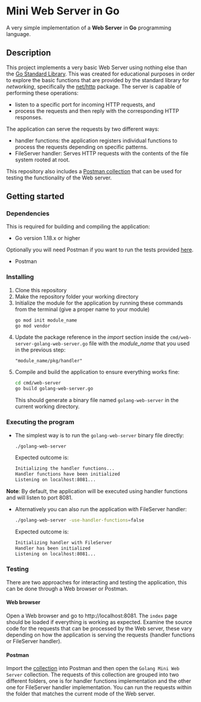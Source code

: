 # Mini Web Server in Go

A very simple implementation of a **Web Server** in **Go** programming language.

## Description

This project implements a very basic Web Server using nothing else than the [Go Standard Library](https://pkg.go.dev/std). This was created for educational purposes in order to explore the basic functions that are provided by the standard library for *networking*, specifically the [net/http](https://pkg.go.dev/net/http@go1.19.5#pkg-overview) package. The server is capable of performing these operations: 
* listen to a specific port for incoming HTTP requests, and 
* process the requests and then reply with the corresponding HTTP responses.

The application can serve the requests by two different ways:
* handler functions: the application registers individual functions to process the requests depending on specific patterns.
* FileServer handler: Serves HTTP requests with the contents of the file system rooted at root.

This repository also includes a [Postman collection](/tests/golang-mini-web-server.postman_collection.json) that can be used for testing the functionality of the Web server.

## Getting started

### Dependencies

This is required for building and compiling the application:
* Go version 1.18.x or higher

Optionally you will need Postman if you want to run the tests provided [here](/tests/golang-mini-web-server.postman_collection.json).
* Postman

### Installing

1. Clone this repository
2. Make the repository folder your working directory
3. Initialize the module for the application by running these commands from the terminal (give a proper name to your module)
    ```bash
    go mod init module_name
    go mod vendor
    ```
4. Update the package reference in the *import* section inside the `cmd/web-server-golang-web-server.go` file with the *module_name* that you used in the previous step:
    ```golang
    "module_name/pkg/handler"
    ```
5. Compile and build the application to ensure everything works fine:
    ```bash
    cd cmd/web-server
    go build golang-web-server.go
    ```
    This should generate a binary file named `golang-web-server` in the current working directory.

### Executing the program

* The simplest way is to run the `golang-web-server` binary file directly:
    ```bash
    ./golang-web-server
    ```
    Expected outcome is:
    ```bash
    Initializing the handler functions...
    Handler functions have been initialized
    Listening on localhost:8081...
    ```
**Note**: By default, the application will be executed using handler functions and will listen to port 8081.

* Alternatively you can also run the application with FileServer handler:
    ```bash
    ./golang-web-server -use-handler-functions=false
    ```
    Expected outcome is:
    ```bash
    Initializing handler with FileServer
    Handler has been initialized
    Listening on localhost:8081...
    ```

### Testing

There are two approaches for interacting and testing the application, this can be done through a Web browser or Postman.

#### Web browser

Open a Web browser and go to http://localhost:8081. The `index` page should be loaded if everything is working as expected. Examine the source code for the requests that can be processed by the Web server, these vary depending on how the application is serving the requests (handler functions or FileServer handler).

#### Postman

Import the [collection](./tests/golang-mini-web-server.postman_collection.json) into Postman and then open the `Golang Mini Web Server` collection. The requests of this collection are grouped into two different folders, one is for handler functions implementation and the other one for FileServer handler implementation. You can run the requests within the folder that matches the current mode of the Web server.